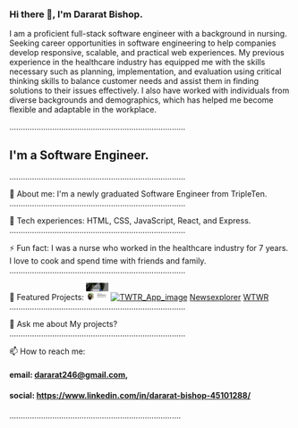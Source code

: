 ### Hi there 👋, I'm Dararat Bishop.

I am a proficient full-stack software engineer with a background in nursing. Seeking career opportunities in software engineering to help companies develop responsive, scalable, and practical web experiences. My previous experience in the healthcare industry has equipped me with the skills necessary such as planning, implementation, and evaluation using critical thinking skills to balance customer needs and assist them in finding solutions to their issues effectively. I also have worked with individuals from diverse backgrounds and demographics, which has helped me become flexible and adaptable in the workplace.

..............................................................................

## I'm a Software Engineer.

..............................................................................

🔭 About me: I'm a newly graduated Software Engineer from TripleTen.
..............................................................................

🌱 Tech experiences: HTML, CSS, JavaScript, React, and Express.
..............................................................................

⚡ Fun fact: I was a nurse who worked in the healthcare industry for 7 years. I love to cook and spend time with friends and family.
..............................................................................

🌟 Featured Projects: [<img alt= "Newexplorer_App_image" width="40px" src="images/Newsexplorer.png"/>](https://newsexplorer.servernux.com/) [<img alt= "TWTR_App_image" width="40px" src="images/TWTR.png"/>](https://www.wtwr.twilightparadox.com/)
[Newsexplorer](https://newsexplorer.servernux.com/) [WTWR](https://www.wtwr.twilightparadox.com/)
..............................................................................

💬 Ask me about My projects?
..............................................................................

📫 How to reach me:

#### email: dararat246@gmail.com,

#### social: https://www.linkedin.com/in/dararat-bishop-45101288/

............................................................................
